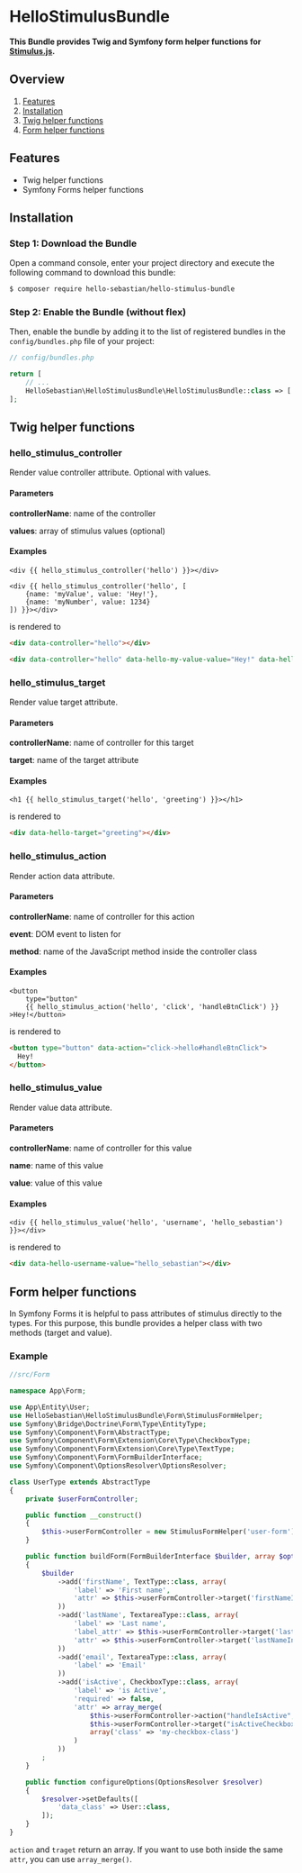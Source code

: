 # HelloStimulusBundle

**This Bundle provides Twig and Symfony form helper functions for [Stimulus.js](https://stimulus.hotwire.dev/).** 

## Overview

1. [Features](#features)
2. [Installation](#installation)
3. [Twig helper functions](#twig-helper-functions)
4. [Form helper functions](#form-helper-functions)

## Features

* Twig helper functions
* Symfony Forms helper functions

## Installation

### Step 1: Download the Bundle

Open a command console, enter your project directory and execute the following command to download this bundle:

``` bash
$ composer require hello-sebastian/hello-stimulus-bundle
```

### Step 2: Enable the Bundle (without flex)

Then, enable the bundle by adding it to the list of registered bundles in the `config/bundles.php` file of your project:

``` php
// config/bundles.php

return [
    // ...
    HelloSebastian\HelloStimulusBundle\HelloStimulusBundle::class => ['all' => true],
];
```



## Twig helper functions

### hello_stimulus_controller

Render value controller attribute. Optional with values.

#### Parameters

**controllerName**: name of the controller

**values**: array of stimulus values (optional)

#### Examples

```twig
<div {{ hello_stimulus_controller('hello') }}></div>

<div {{ hello_stimulus_controller('hello', [
	{name: 'myValue', value: 'Hey!'},
	{name: 'myNumber', value: 1234}
]) }}></div>
```

is rendered to

```html
<div data-controller="hello"></div>

<div data-controller="hello" data-hello-my-value-value="Hey!" data-hello-my-number-value="1234"></<div>
```

### hello_stimulus_target

Render value target attribute.

#### Parameters

**controllerName**: name of controller for this target

**target**: name of the target attribute

#### Examples

```twig
<h1 {{ hello_stimulus_target('hello', 'greeting') }}></h1>
```

is rendered to

```html
<div data-hello-target="greeting"></div>
```

### hello_stimulus_action

Render action data attribute.

#### Parameters

**controllerName**: name of controller for this action

**event**: DOM event to listen for

**method**: name of the JavaScript method inside the controller class

#### Examples

```twig
<button 
	type="button" 
	{{ hello_stimulus_action('hello', 'click', 'handleBtnClick') }}
>Hey!</button>
```

is rendered to

```html
<button type="button" data-action="click->hello#handleBtnClick">
  Hey!
</button>
```

### hello_stimulus_value

Render value data attribute.

#### Parameters

**controllerName**: name of controller for this value

**name**: name of this value

**value**: value of this value

#### Examples

```twig
<div {{ hello_stimulus_value('hello', 'username', 'hello_sebastian') }}></div>
```

is rendered to

```html
<div data-hello-username-value="hello_sebastian"></div>
```



## Form helper functions

In Symfony Forms it is helpful to pass attributes of stimulus directly to the types. For this purpose, this bundle provides a helper class with two methods (target and value).

### Example

```php
//src/Form

namespace App\Form;

use App\Entity\User;
use HelloSebastian\HelloStimulusBundle\Form\StimulusFormHelper;
use Symfony\Bridge\Doctrine\Form\Type\EntityType;
use Symfony\Component\Form\AbstractType;
use Symfony\Component\Form\Extension\Core\Type\CheckboxType;
use Symfony\Component\Form\Extension\Core\Type\TextType;
use Symfony\Component\Form\FormBuilderInterface;
use Symfony\Component\OptionsResolver\OptionsResolver;

class UserType extends AbstractType
{
    private $userFormController;

    public function __construct()
    {
        $this->userFormController = new StimulusFormHelper('user-form');
    }

    public function buildForm(FormBuilderInterface $builder, array $options)
    {
        $builder
            ->add('firstName', TextType::class, array(
                'label' => 'First name',
              	'attr' => $this->userFormController->target('firstNameInput')
            ))
            ->add('lastName', TextareaType::class, array(
                'label' => 'Last name',
              	'label_attr' => $this->userFormController->target('lastNameLabel')
              	'attr' => $this->userFormController->target('lastNameInput')
            ))
            ->add('email', TextareaType::class, array(
                'label' => 'Email'
            ))
          	->add('isActive', CheckboxType::class, array(
                'label' => 'is Active',
                'required' => false,
                'attr' => array_merge(
                    $this->userFormController->action("handleIsActive", "change"),
                    $this->userFormController->target("isActiveCheckbox"),
                  	array('class' => 'my-checkbox-class')
                )
            ))
        ;
    }

    public function configureOptions(OptionsResolver $resolver)
    {
        $resolver->setDefaults([
            'data_class' => User::class,
        ]);
    }
}
```

`action` and `traget` return an array. If you want to use both inside the same `attr`, you can use `array_merge()`.